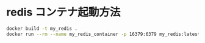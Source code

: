 # redis コンテナ起動方法

```bash
docker build -t my_redis .
docker run --rm --name my_redis_container -p 16379:6379 my_redis:latest
```
